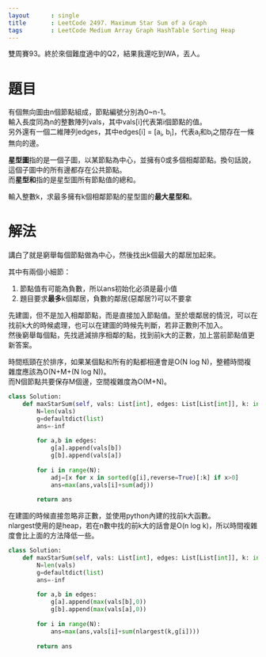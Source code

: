 ```yaml
--- 
layout      : single
title       : LeetCode 2497. Maximum Star Sum of a Graph
tags        : LeetCode Medium Array Graph HashTable Sorting Heap
---
```

雙周賽93。終於來個難度適中的Q2，結果我還吃到WA，丟人。  

# 題目
有個無向圖由n個節點組成，節點編號分別為0\~n-1。  
輸入長度同為n的整數陣列vals，其中vals[i]代表第i個節點的值。  
另外還有一個二維陣列edges，其中edges[i] = [a<sub>i</sub>, b<sub>i</sub>]，代表a<sub>i</sub>和b<sub>i</sub>之間存在一條無向的邊。  

**星型圖**指的是一個子圖，以某節點為中心，並擁有0或多個相鄰節點。換句話說，這個子圖中的所有邊都存在公共節點。  
而**星型和**指的是星型圖所有節點值的總和。  

輸入整數k，求最多擁有k個相鄰節點的星型圖的**最大星型和**。  

# 解法
講白了就是窮舉每個節點做為中心，然後找出k個最大的鄰居加起來。  

其中有兩個小細節：  
1. 節點值有可能為負數，所以ans初始化必須是最小值  
2. 題目要求**最多**k個鄰居，負數的鄰居(惡鄰居?)可以不要拿  

先建圖，但不是加入相鄰節點，而是直接加入節點值。至於壞鄰居的情況，可以在找前k大的時候處理，也可以在建圖的時候先判斷，若非正數則不加入。  
然後窮舉每個點，先找遞減排序相鄰的點，找到前k大的正數，加上當前節點值更新答案。  

時間瓶頸在於排序，如果某個點和所有的點都相連會是O(N log N)，整體時間複雜度應該為O(N+M+(N log N))。  
而N個節點共要保存M個邊，空間複雜度為O(M+N)。  

```python
class Solution:
    def maxStarSum(self, vals: List[int], edges: List[List[int]], k: int) -> int:
        N=len(vals)
        g=defaultdict(list)
        ans=-inf
        
        for a,b in edges:
            g[a].append(vals[b])
            g[b].append(vals[a])
            
        for i in range(N):
            adj=[x for x in sorted(g[i],reverse=True)[:k] if x>0]
            ans=max(ans,vals[i]+sum(adj))
            
        return ans
```

在建圖的時候直接忽略非正數，並使用python內建的找前k大函數。  
nlargest使用的是heap，若在n數中找的前k大的話會是O(n log k)，所以時間複雜度會比上面的方法降低一些。  

```python
class Solution:
    def maxStarSum(self, vals: List[int], edges: List[List[int]], k: int) -> int:
        N=len(vals)
        g=defaultdict(list)
        ans=-inf
        
        for a,b in edges:
            g[a].append(max(vals[b],0))
            g[b].append(max(vals[a],0))
            
        for i in range(N):
            ans=max(ans,vals[i]+sum(nlargest(k,g[i])))
            
        return ans
```